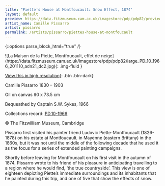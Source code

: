 ```yaml
---
title: "Piette’s House at Montfoucault: Snow Effect, 1874"
layout: default
preview: https://data.fitzmuseum.cam.ac.uk/imagestore/pdp/pdp82/preview_PD_10_1966_201110_adn21_dc2.jpg
artist_name: Camille Pissarro
artist: pissarro
permalink: /artists/pissarro/piettes-house-at-montfoucault
---
```

{::options parse_block_html="true" /}
<div class="text-center">
![La Maison de la Piette, Montfoucault, effet de neige](https://data.fitzmuseum.cam.ac.uk/imagestore/pdp/pdp82/large_PD_10_1966_201110_adn21_dc2.jpg){: .img-fluid }

[View this in high resolution](https://data.fitzmuseum.cam.ac.uk/id/image/iiif/media-218704){: .btn .btn-dark}
</div>

Camille Pissarro 1830 – 1903

Oil on canvas 60 x 73.5 cm

Bequeathed by Captain S.W. Sykes, 1966

Collections record: [PD.10-1966](https://data.fitzmuseum.cam.ac.uk/id/object/2869)

© The Fitzwilliam Museum, Cambridge

Pissarro first visited his painter friend Ludovic Piette-Montfoucault (1826-1878) on his estate at Montfoucault, in Mayenne (eastern Brittany) in the 1860s, but it was not until the middle of the following decade that he used it as the focus for a series of extended painting campaigns.

Shortly before leaving for Montfoucault on his first visit in the autumn of 1874, Pissarro wrote to his friend of his pleasure in anticipating travelling to a region where he would find, ‘the true countryside’. This view is one of eighteen depicting Piette’s immediate surroundings and its inhabitants that he painted during this trip, and one of five that show the effects of snow.
